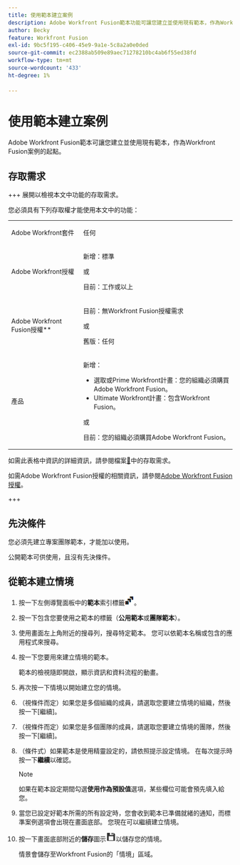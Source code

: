 ```yaml
---
title: 使用範本建立案例
description: Adobe Workfront Fusion範本功能可讓您建立並使用現有範本，作為Workfront Fusion案例的起點。
author: Becky
feature: Workfront Fusion
exl-id: 9bc5f195-c406-45e9-9a1e-5c8a2a0e0ded
source-git-commit: ec2388ab509e89aec71278210bc4ab6f55ed38fd
workflow-type: tm+mt
source-wordcount: '433'
ht-degree: 1%

---
```


# 使用範本建立案例

Adobe Workfront Fusion範本可讓您建立並使用現有範本，作為Workfront Fusion案例的起點。

## 存取需求

+++ 展開以檢視本文中功能的存取需求。

您必須具有下列存取權才能使用本文中的功能：

<table style="table-layout:auto">
 <col> 
 <col> 
 <tbody> 
  <tr> 
   <td role="rowheader">Adobe Workfront套件 
   <td> <p>任何</p> </td> 
  </tr> 
  <tr data-mc-conditions=""> 
   <td role="rowheader">Adobe Workfront授權</td> 
   <td> <p>新增：標準</p><p>或</p><p>目前：工作或以上</p> </td> 
  </tr> 
  <tr> 
   <td role="rowheader">Adobe Workfront Fusion授權**</td> 
   <td>
   <p>目前：無Workfront Fusion授權需求</p>
   <p>或</p>
   <p>舊版：任何 </p>
   </td> 
  </tr> 
  <tr> 
   <td role="rowheader">產品</td> 
   <td>
   <p>新增：</p> <ul><li>選取或Prime Workfront計畫：您的組織必須購買Adobe Workfront Fusion。</li><li>Ultimate Workfront計畫：包含Workfront Fusion。</li></ul>
   <p>或</p>
   <p>目前：您的組織必須購買Adobe Workfront Fusion。</p>
   </td> 
  </tr>
 </tbody> 
</table>

如需此表格中資訊的詳細資訊，請參閱檔案[&#128279;](/help/workfront-fusion/references/licenses-and-roles/access-level-requirements-in-documentation.md)中的存取需求。

如需Adobe Workfront Fusion授權的相關資訊，請參閱[Adobe Workfront Fusion授權](/help/workfront-fusion/set-up-and-manage-workfront-fusion/licensing-operations-overview/license-automation-vs-integration.md)。

+++

## 先決條件

您必須先建立專案團隊範本，才能加以使用。

公開範本可供使用，且沒有先決條件。

## 從範本建立情境

1. 按一下左側導覽面板中的&#x200B;**範本**&#x200B;索引標籤![範本圖示](assets/templates-icon.png)。
1. 按一下包含您要使用之範本的標籤（**公用範本**&#x200B;或&#x200B;**團隊範本**）。
1. 使用畫面左上角附近的搜尋列，搜尋特定範本。 您可以依範本名稱或包含的應用程式來搜尋。
1. 按一下您要用來建立情境的範本。

   範本的檢視隨即開啟，顯示資訊和資料流程的動畫。

1. 再次按一下情境以開始建立您的情境。
1. （視條件而定）如果您是多個組織的成員，請選取您要建立情境的組織，然後按一下[繼續]&#x200B;**&#x200B;**。
1. （視條件而定）如果您是多個團隊的成員，請選取您要建立情境的團隊，然後按一下[繼續]。**&#x200B;**
1. （條件式）如果範本是使用精靈設定的，請依照提示設定情境。 在每次提示時按一下&#x200B;**繼續**&#x200B;以確認。

   >[!NOTE]
   >
   >如果在範本設定期間勾選&#x200B;**使用作為預設值**&#x200B;選項，某些欄位可能會預先填入給您。

1. 當您已設定好範本所需的所有設定時，您會收到範本已準備就緒的通知，而標準案例選項會出現在畫面底部。 您現在可以繼續建立情境。

1. 按一下畫面底部附近的&#x200B;**儲存**&#x200B;圖示![儲存圖示](assets/save-icon.png)以儲存您的情境。

   情景會儲存至Workfront Fusion的「情境」區域。

